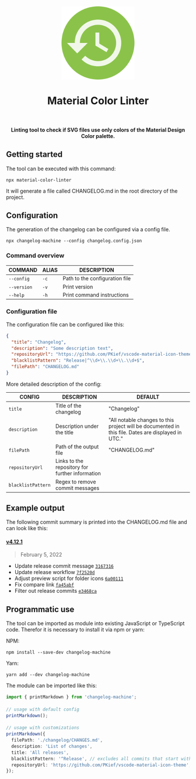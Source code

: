 <h1 align="center">
  <br>
    <img src="https://github.com/PKief/changelog-machine/raw/main/logo.png" alt="logo" width="200">
  <br><br>
  Material Color Linter
  <br>
  <br>
</h1>

<h4 align="center">Linting tool to check if SVG files use only colors of the Material Design Color palette.</h4>

## Getting started

The tool can be executed with this command:

```
npx material-color-linter
```

It will generate a file called CHANGELOG.md in the root directory of the project.

## Configuration

The generation of the changelog can be configured via a config file.

```
npx changelog-machine --config changelog.config.json
```

### Command overview

| COMMAND     | ALIAS | DESCRIPTION                    |
| ----------- | ----- | ------------------------------ |
| `--config`  | `-c`  | Path to the configuration file |
| `--version` | `-v`  | Print version                  |
| `--help`    | `-h`  | Print command instructions     |

### Configuration file

The configuration file can be configured like this:

```json
{
  "title": "Changelog",
  "description": "Some description text",
  "repositoryUrl": "https://github.com/PKief/vscode-material-icon-theme",
  "blacklistPattern": "Release|^\\d+\\.\\d+\\.\\d+$",
  "filePath": "CHANGELOG.md"
}
```

More detailed description of the config:

| CONFIG             | DESCRIPTION                                     | DEFAULT                                                                                            |
| ------------------ | ----------------------------------------------- | -------------------------------------------------------------------------------------------------- |
| `title`            | Title of the changelog                          | "Changelog"                                                                                        |
| `description`      | Description under the title                     | "All notable changes to this project will be documented in this file. Dates are displayed in UTC." |
| `filePath`         | Path of the output file                         | "CHANGELOG.md"                                                                                     |
| `repositoryUrl`    | Links to the repository for further information |                                                                                                    |
| `blacklistPattern` | Regex to remove commit messages                 |                                                                                                    |

## Example output

The following commit summary is printed into the CHANGELOG.md file and can look like this:

#### [v4.12.1](https://github.com/PKief/vscode-material-icon-theme/compare/v4.12.1...HEAD)

> February 5, 2022

- Update release commit message [`3167316`](https://github.com/PKief/vscode-material-icon-theme/commit/3167316)
- Update release workflow [`7f2520d`](https://github.com/PKief/vscode-material-icon-theme/commit/7f2520d)
- Adjust preview script for folder icons [`6a00111`](https://github.com/PKief/vscode-material-icon-theme/commit/6a00111)
- Fix compare link [`fa45abf`](https://github.com/PKief/vscode-material-icon-theme/commit/fa45abf)
- Filter out release commits [`e3468ca`](https://github.com/PKief/vscode-material-icon-theme/commit/e3468ca)

## Programmatic use

The tool can be imported as module into existing JavaScript or TypeScript code. Therefor it is necessary to install it via npm or yarn:

NPM:

```
npm install --save-dev changelog-machine
```

Yarn:

```
yarn add --dev changelog-machine
```

The module can be imported like this:

```ts
import { printMarkdown } from 'changelog-machine';

// usage with default config
printMarkdown();

// usage with customizations
printMarkdown({
  filePath: './changelog/CHANGES.md',
  description: 'List of changes',
  title: 'All releases',
  blacklistPattern: '^Release', // excludes all commits that start with "Release"
  repositoryUrl: 'https://github.com/PKief/vscode-material-icon-theme',
});
```
